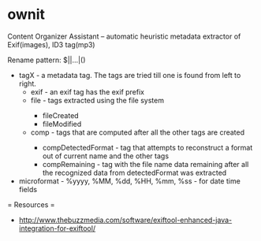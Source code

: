 ownit
=====

Content Organizer Assistant – automatic heuristic metadata extractor of Exif(images), ID3 tag(mp3)

Rename pattern:
$<tag1>|<tag2>|...|<tagN>(<microformat>)

- tagX - a metadata tag. The tags are tried till one is found from left to right.
    - exif<CamelCaseExifTag> - an exif tag has the exif prefix
	- file<FileTag> - tags extracted using the file system
	     - fileCreated
		 - fileModified 
	- comp<ComputedTag> - tags that are computed after all the other tags are created
	    - compDetectedFormat - tag that attempts to reconstruct a format out of current name and the other tags
		- compRemaining - tag with the file name data remaining after all the recognized data from detectedFormat was extracted
- microformat - %yyyy, %MM, %dd, %HH, %mm, %ss - for date time fields

= Resources =
- http://www.thebuzzmedia.com/software/exiftool-enhanced-java-integration-for-exiftool/